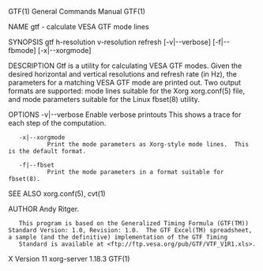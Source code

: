 GTF(1)                                                                                     General Commands Manual                                                                                     GTF(1)



NAME
       gtf - calculate VESA GTF mode lines

SYNOPSIS
       gtf h-resolution v-resolution refresh [-v|--verbose] [-f|--fbmode] [-x|--xorgmode]

DESCRIPTION
       Gtf  is  a  utility for calculating VESA GTF modes.  Given the desired horizontal and vertical resolutions and refresh rate (in Hz), the parameters for a matching VESA GTF mode are printed out.  Two
       output formats are supported: mode lines suitable for the Xorg xorg.conf(5) file, and mode parameters suitable for the Linux fbset(8) utility.


OPTIONS
       -v|--verbose
               Enable verbose printouts  This shows a trace for each step of the computation.

       -x|--xorgmode
               Print the mode parameters as Xorg-style mode lines.  This is the default format.

       -f|--fbset
               Print the mode parameters in a format suitable for fbset(8).

SEE ALSO
       xorg.conf(5), cvt(1)

AUTHOR
       Andy Ritger.

       This program is based on the Generalized Timing Formula (GTF(TM)) Standard Version: 1.0, Revision: 1.0.  The GTF Excel(TM) spreadsheet, a sample (and the definitive) implementation of the GTF Timing
       Standard is available at <ftp://ftp.vesa.org/pub/GTF/VTF_V1R1.xls>.



X Version 11                                                                                  xorg-server 1.18.3                                                                                       GTF(1)
